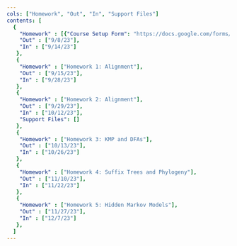 ```yaml
---
cols: ["Homework", "Out", "In", "Support Files"]
contents: [
  {
    "Homework" : [{"Course Setup Form": "https://docs.google.com/forms/d/e/1FAIpQLSfUq5rthIfe2AN3eXcEEQLTid6euvEa31pXNfQHMPT_cLyZnA/viewform"}],
    "Out" : ["9/8/23"],
    "In" : ["9/14/23"]
   },
   {
    "Homework" : ["Homework 1: Alignment"],
    "Out" : ["9/15/23"],
    "In" : ["9/28/23"]
   },
   {
    "Homework" : ["Homework 2: Alignment"],
    "Out" : ["9/29/23"],
    "In" : ["10/12/23"],
    "Support Files": []
   },
   {
    "Homework" : ["Homework 3: KMP and DFAs"],
    "Out" : ["10/13/23"],
    "In" : ["10/26/23"]
   },
   {
    "Homework" : ["Homework 4: Suffix Trees and Phylogeny"],
    "Out" : ["11/10/23"],
    "In" : ["11/22/23"]
   },
   {
    "Homework" : ["Homework 5: Hidden Markov Models"],
    "Out" : ["11/27/23"],
    "In" : ["12/7/23"]
   },
  ]
---
```

<!-- link format (include braces) {"Homework 1: Alignment": "https://google.com"} -->
